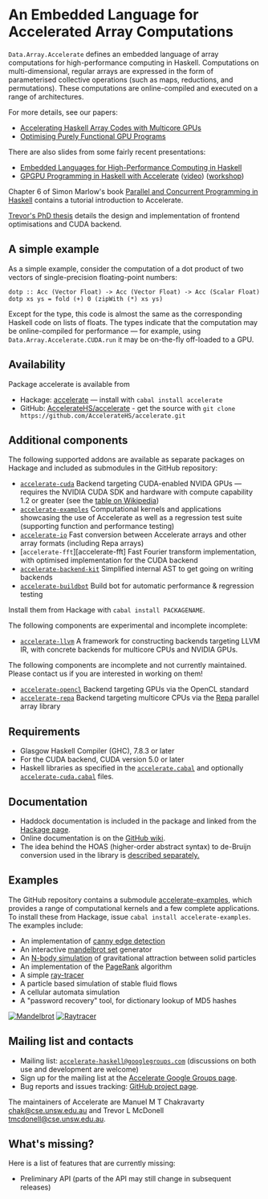 An Embedded Language for Accelerated Array Computations
=======================================================

`Data.Array.Accelerate` defines an embedded language of array computations for high-performance computing in Haskell. Computations on multi-dimensional, regular arrays are expressed in the form of parameterised collective operations (such as maps, reductions, and permutations). These computations are online-compiled and executed on a range of architectures.

For more details, see our papers:
 * [Accelerating Haskell Array Codes with Multicore GPUs][CKLM+11]
 * [Optimising Purely Functional GPU Programs][MCKL13]

There are also slides from some fairly recent presentations:
 * [Embedded Languages for High-Performance Computing in Haskell][Embedded]
 * [GPGPU Programming in Haskell with Accelerate][YLJ13-slides] ([video][YLJ13-video]) ([workshop][YLJ13-workshop])

Chapter 6 of Simon Marlow's book [Parallel and Concurrent Programming in Haskell][Mar13] contains a tutorial introduction to Accelerate.

[Trevor's PhD thesis][Trevor-thesis] details the design and implementation of frontend optimisations and CUDA backend.


A simple example
----------------

As a simple example, consider the computation of a dot product of two vectors of single-precision floating-point numbers:

    dotp :: Acc (Vector Float) -> Acc (Vector Float) -> Acc (Scalar Float)
    dotp xs ys = fold (+) 0 (zipWith (*) xs ys)

Except for the type, this code is almost the same as the corresponding Haskell code on lists of floats. The types indicate that the computation may be online-compiled for performance — for example, using `Data.Array.Accelerate.CUDA.run` it may be on-the-fly off-loaded to a GPU.

Availability
------------

Package accelerate is available from

 * Hackage: [accelerate][Hackage] — install with `cabal install accelerate`
 * GitHub: [AccelerateHS/accelerate][GitHub] - get the source with `git clone https://github.com/AccelerateHS/accelerate.git`

Additional components
---------------------

The following supported addons are available as separate packages on Hackage and included as submodules in the GitHub repository:

  * [`accelerate-cuda`][accelerate-cuda] Backend targeting CUDA-enabled NVIDA GPUs — requires the NVIDIA CUDA SDK and hardware with compute capability 1.2 or greater (see the [table on Wikipedia][wiki-cc])
  * [`accelerate-examples`][accelerate-examples] Computational kernels and applications showcasing the use of Accelerate as well as a regression test suite (supporting function and performance testing)
  * [`accelerate-io`][accelerate-io] Fast conversion between Accelerate arrays and other array formats (including Repa arrays)
  * [`accelerate-fft`][accelerate-fft] Fast Fourier transform implementation, with optimised implementation for the CUDA backend
  * [`accelerate-backend-kit`][accelerate-backend-kit] Simplified internal AST to get going on writing backends
  * [`accelerate-buildbot`][accelerate-buildbot] Build bot for automatic performance & regression testing

Install them from Hackage with `cabal install PACKAGENAME`.

The following components are experimental and incomplete incomplete:

  * [`accelerate-llvm`][accelerate-llvm] A framework for constructing backends targeting LLVM IR, with concrete backends for multicore CPUs and NVIDIA GPUs.

The following components are incomplete and not currently maintained. Please contact us if you are interested in working on them!

  * [`accelerate-opencl`][accelerate-opencl] Backend targeting GPUs via the OpenCL standard
  * [`accelerate-repa`][accelerate-repa] Backend targeting multicore CPUs via the [Repa][repa] parallel array library

Requirements
------------

  * Glasgow Haskell Compiler (GHC), 7.8.3 or later
  * For the CUDA backend, CUDA version 5.0 or later
  * Haskell libraries as specified in the [`accelerate.cabal`][accelerate-cabal] and optionally [`accelerate-cuda.cabal`][accelerate-cuda-cabal] files.

Documentation
-------------

  * Haddock documentation is included in the package and linked from the [Hackage page][Hackage].
  * Online documentation is on the [GitHub wiki][Wiki].
  * The idea behind the HOAS (higher-order abstract syntax) to de-Bruijn conversion used in the library is [described separately.][HOAS-conv]

Examples
--------

The GitHub repository contains a submodule [accelerate-examples][accelerate-examples], which provides a range of computational kernels and a few complete applications. To install these from Hackage, issue `cabal install accelerate-examples`. The examples include:

  * An implementation of [canny edge detection][wiki-canny]
  * An interactive [mandelbrot set][wiki-mandelbrot] generator
  * An [N-body simulation][wiki-nbody] of gravitational attraction between solid particles
  * An implementation of the [PageRank][wiki-pagerank] algorithm
  * A simple [ray-tracer][wiki-raytracing]
  * A particle based simulation of stable fluid flows
  * A cellular automata simulation
  * A "password recovery" tool, for dictionary lookup of MD5 hashes

[![Mandelbrot](http://www.cse.unsw.edu.au/~tmcdonell/images/mandelbrot-small.jpg "accelerate-mandelbrot")](http://www.cse.unsw.edu.au/~tmcdonell/images/mandelbrot.jpg)
[![Raytracer](http://www.cse.unsw.edu.au/~tmcdonell/images/ray-small.jpg "accelerate-ray")](http://www.cse.unsw.edu.au/~tmcdonell/images/ray.jpg)


Mailing list and contacts
-------------------------

  * Mailing list: [`accelerate-haskell@googlegroups.com`](mailto:accelerate-haskell@googlegroups.com) (discussions on both use and development are welcome)
  * Sign up for the mailing list at the [Accelerate Google Groups page][Google-Group].
  * Bug reports and issues tracking: [GitHub project page][Issues].

The maintainers of Accelerate are Manuel M T Chakravarty <chak@cse.unsw.edu.au> and Trevor L McDonell <tmcdonell@cse.unsw.edu.au>.

What's missing?
---------------

Here is a list of features that are currently missing:

 * Preliminary API (parts of the API may still change in subsequent releases)



  [CKLM+11]:                http://www.cse.unsw.edu.au/~chak/papers/CKLM+11.html
  [MCKL13]:                 http://www.cse.unsw.edu.au/~chak/papers/MCKL13.html
  [HIW'09]:                 http://haskell.org/haskellwiki/HaskellImplementorsWorkshop
  [Mar13]:                  http://chimera.labs.oreilly.com/books/1230000000929
  [Embedded]:               https://speakerdeck.com/mchakravarty/embedded-languages-for-high-performance-computing-in-haskell
  [Hackage]:                http://hackage.haskell.org/package/accelerate
  [accelerate-cuda]:        https://github.com/AccelerateHS/accelerate-cuda
  [accelerate-examples]:    https://github.com/AccelerateHS/accelerate-examples
  [accelerate-io]:          https://github.com/AccelerateHS/accelerate-io
  [accelerate-io]:          https://github.com/AccelerateHS/accelerate-fft
  [accelerate-backend-kit]: https://github.com/AccelerateHS/accelerate-backend-kit
  [accelerate-buildbot]:    https://github.com/AccelerateHS/accelerate-buildbot
  [accelerate-repa]:        https://github.com/blambo/accelerate-repa
  [accelerate-opencl]:      https://github.com/hiPERFIT/accelerate-opencl
  [accelerate-cabal]:       https://github.com/AccelerateHS/accelerate/accelerate.cabal
  [accelerate-cuda-cabal]:  https://github.com/AccelerateHS/accelerate-cuda/accelerate-cuda.cabal
  [accelerate-llvm]:        https://github.com/AccelerateHS/accelerate-llvm
  [GitHub]:                 https://github.com/AccelerateHS/accelerate
  [Wiki]:                   https://github.com/AccelerateHS/accelerate/wiki
  [Issues]:                 https://github.com/AccelerateHS/accelerate/issues
  [Google-Group]:           http://groups.google.com/group/accelerate-haskell
  [HOAS-conv]:              http://www.cse.unsw.edu.au/~chak/haskell/term-conv/
  [repa]:                   http://hackage.haskell.org/package/repa
  [wiki-cc]:                http://en.wikipedia.org/wiki/CUDA#Supported_GPUs
  [YLJ13-video]:            http://youtu.be/ARqE4yT2Z0o
  [YLJ13-slides]:           https://speakerdeck.com/tmcdonell/gpgpu-programming-in-haskell-with-accelerate
  [YLJ13-workshop]:         https://speakerdeck.com/tmcdonell/gpgpu-programming-in-haskell-with-accelerate-workshop
  [wiki-canny]:             http://en.wikipedia.org/wiki/Canny_edge_detector
  [wiki-mandelbrot]:        http://en.wikipedia.org/wiki/Mandelbrot_set
  [wiki-nbody]:             http://en.wikipedia.org/wiki/N-body
  [wiki-raytracing]:        http://en.wikipedia.org/wiki/Ray_tracing
  [wiki-pagerank]:          http://en.wikipedia.org/wiki/Pagerank
  [Trevor-thesis]:          http://www.cse.unsw.edu.au/~tmcdonell/papers/TrevorMcDonell_PhD_submission.pdf

